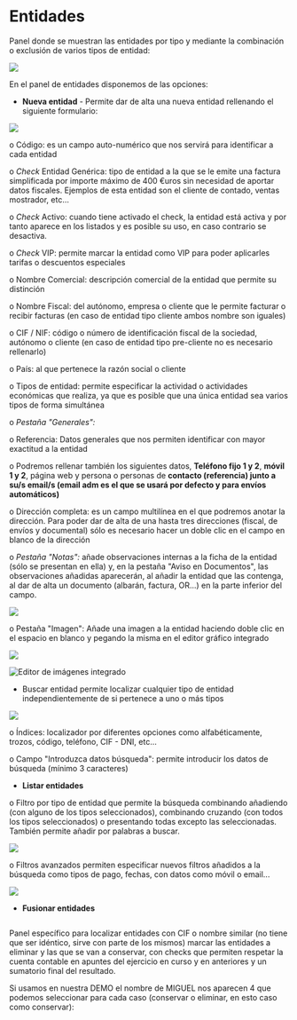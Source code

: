 # Entidades

Panel donde se muestran las entidades por tipo y mediante la combinación o exclusión de varios tipos de entidad:

![](<../../.gitbook/assets/image (466).png>)

En el panel de entidades disponemos de las opciones:

* **Nueva entidad** - Permite dar de alta una nueva entidad rellenando el siguiente formulario:

![](<../../.gitbook/assets/image (467).png>)

o Código: es un campo auto-numérico que nos servirá para identificar a cada entidad

o _Check_ Entidad Genérica: tipo de entidad a la que se le emite una factura simplificada por importe máximo de 400 €uros sin necesidad de aportar datos fiscales. Ejemplos de esta entidad son el cliente de contado, ventas mostrador, etc...

o _Check_ Activo: cuando tiene activado el check, la entidad está activa y por tanto aparece en los listados y es posible su uso, en caso contrario se desactiva.

o _Check_ VIP: permite marcar la entidad como VIP para poder aplicarles tarifas o descuentos especiales

o Nombre Comercial: descripción comercial de la entidad que permite su distinción

o Nombre Fiscal: del autónomo, empresa o cliente que le permite facturar o recibir facturas (en caso de entidad tipo cliente ambos nombre son iguales)

o CIF / NIF: código o número de identificación fiscal de la sociedad, autónomo o cliente (en caso de entidad tipo pre-cliente no es necesario rellenarlo)

o País: al que pertenece la razón social o cliente

o Tipos de entidad: permite especificar la actividad o actividades económicas que realiza, ya que es posible que una única entidad sea varios tipos de forma simultánea

o _Pestaña "Generales":_

o Referencia: Datos generales que nos permiten identificar con mayor exactitud a la entidad

o Podremos rellenar también los siguientes datos, **Teléfono fijo 1 y 2**, **móvil 1 y 2**, página web y persona o personas de **contacto (referencia) junto a su/s email/s (email adm es el que se usará por defecto y para envíos automáticos)**

o Dirección completa: es un campo multilínea en el que podremos anotar la dirección. Para poder dar de alta de una hasta tres direcciones (fiscal, de envíos y documental) sólo es necesario hacer un doble clic en el campo en blanco de la dirección

o _Pestaña "Notas":_ añade observaciones internas a la ficha de la entidad (sólo se presentan en ella) y, en la pestaña "Aviso en Documentos", las observaciones añadidas aparecerán, al añadir la entidad que las contenga, al dar de alta un documento (albarán, factura, OR...) en la parte inferior del campo.

![](<../../.gitbook/assets/image (471).png>)

o Pestaña "Imagen": Añade una imagen a la entidad haciendo doble clic en el espacio en blanco y pegando la misma en el editor gráfico integrado

![](<../../.gitbook/assets/image (472).png>)

![Editor de imágenes integrado](<../../.gitbook/assets/image (473).png>)

* Buscar entidad permite localizar cualquier tipo de entidad independientemente de si pertenece a uno o más tipos

![](<../../.gitbook/assets/image (468).png>)

o Índices: localizador por diferentes opciones como alfabéticamente, trozos, código, teléfono, CIF - DNI, etc...

o Campo "Introduzca datos búsqueda": permite introducir los datos de búsqueda (mínimo 3 caracteres)

* **Listar entidades**

o Filtro por tipo de entidad que permite la búsqueda combinando añadiendo (con alguno de los tipos seleccionados), combinando cruzando (con todos los tipos seleccionados) o presentando todas excepto las seleccionadas. También permite añadir por palabras a buscar.

![](<../../.gitbook/assets/image (469).png>)

o Filtros avanzados permiten especificar nuevos filtros añadidos a la búsqueda como tipos de pago, fechas, con datos como móvil o email...

![](<../../.gitbook/assets/image (470).png>)

* **Fusionar entidades**

<figure><img src="../../.gitbook/assets/imagen (2) (1) (1) (1).png" alt=""><figcaption></figcaption></figure>

Panel específico para localizar entidades con CIF o nombre similar (no tiene que ser idéntico, sirve con parte de los mismos) marcar las entidades a eliminar y las que se van a conservar, con checks que permiten respetar la cuenta contable en apuntes del ejercicio en curso y en anteriores y un sumatorio final del resultado.

Si usamos en nuestra DEMO el nombre de MIGUEL nos aparecen 4 que podemos seleccionar para cada caso (conservar o eliminar, en esto caso como conservar):

<figure><img src="../../.gitbook/assets/imagen (283).png" alt=""><figcaption></figcaption></figure>

